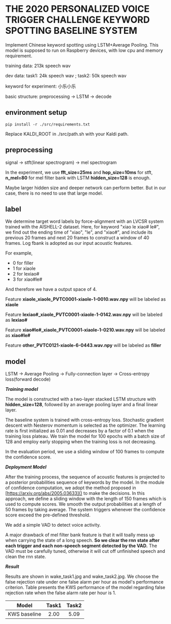# THE 2020 PERSONALIZED VOICE TRIGGER CHALLENGE KEYWORD SPOTTING BASELINE SYSTEM

Implement Chinese keyword spotting using LSTM+Average Pooling. This model is supposed to run on Raspberry devices, with low cpu and memory requirement.

training data: 213k speech wav

dev data: task1: 24k speech wav ; task2: 50k speech wav 

keyword for experiment: 小乐小乐

basic structure: preprocessing -> LSTM -> decode

## environment setup

```
pip install -r ./src/requirements.txt
```

Replace KALDI_ROOT in ./src/path.sh with your Kaldi path.

## preprocessing

signal -> stft(linear spectrogram) -> mel spectrogram

In the experiment, we use **fft_size=25ms** and **hop_size=10ms** for stft, **n_mel=80** for mel filter bank with LSTM **hidden_size=128**  is enough.

Maybe larger hidden size and deeper network can perform better. But in our case, there is no need to use that large model.

## label

We determine target word labels by force-alignment with an LVCSR system trained with the AISHELL-2 dataset. Here, for keyword "xiao le xiao# le#", we find out the ending time of "xiao", "le", and "xiao#", and include its previous 20 frames and next 20 frames to construct a window of 40 frames. Log fbank is adopted as our input acoustic features. 

For example,

* 0 for filler
* 1 for xiaole
* 2 for lexiao#
* 3 for xiao#le#

And therefore we have a output space of 4.

Feature **xiaole_xiaole_PVTC0001-xiaole-1-0010.wav.npy** will be labeled as **xiaole**

Feature **lexiao#_xiaole_PVTC0001-xiaole-1-0142.wav.npy** will be labeled as **lexiao#**

Feature **xiao#le#_xiaole_PVTC0001-xiaole-1-0210.wav.npy** will be labeled as **xiao#le#**

Feature **other_PVTC0121-xiaole-6-0443.wav.npy** will be labeled as **filler**

## model

LSTM -> Average Pooling -> Fully-connection layer -> Cross-entropy loss(forward decode)

***Training model***

The model is constructed with a two-layer stacked LSTM structure with **hidden_size=128**, followed by an average pooling layer and a final linear layer.


The baseline system is trained with cross-entropy loss. Stochastic gradient descent with Nesterov momentum is selected as the optimizer. The learning rate is first initialized as 0.01 and decreases by a factor of 0.1 when the training loss plateau. We train the model for 100 epochs with a batch size of 128 and employ early stopping when the training loss is not decreasing. 

In the evaluation period, we use a sliding window of 100 frames to compute the confidence score.


***Deployment Model***


After the training process, the sequence of acoustic features is projected to a posterior probabilities sequence of keywords by the model. In the module of confidence computation, we adopt the method proposed in [https://arxiv.org/abs/2005.03633]() to make the decisions. In this approach, we define a sliding window with the length of 150 frames which is used to compute scores. We smooth the output probabilities at a length of 50 frames by taking average. The system triggers whenever the confidence score exceed the pre-defined threshold.

We add a simple VAD to detect voice activity.

A major drawback of mel filter bank feature is that it will toally mess up when carrying the state of a long speech. **So we clear the rnn state after each trigger and each non-speech segment detected by the VAD.** The VAD must be carefully tuned, otherwise it will cut off unfinished speech and clean the rnn state.

***Result***


Results are shown in wake_task1.jpg and wake_task2.jpg. We choose the false rejection rate under one false alarm per hour as model's performance criterion. Table presents the KWS performance of the model regarding false rejection rate when the false alarm rate per hour is 1.

| Model | Task1 | Task2 |
| :----:| :----: | :----: |
| KWS baseline | 2.00 | 5.09 |



